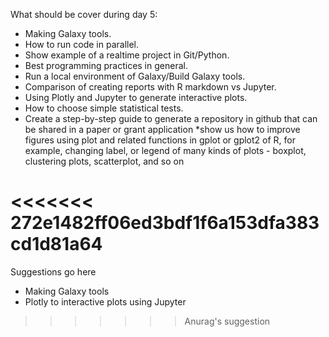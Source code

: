 What should be cover during day 5:

* Making Galaxy tools.
* How to run code in parallel.
* Show example of a realtime project in Git/Python.
* Best programming practices in general.
* Run a local environment of Galaxy/Build Galaxy tools.
* Comparison of creating reports with R markdown vs Jupyter.
* Using Plotly and Jupyter to generate interactive plots.
* How to choose simple statistical tests.
* Create a step-by-step guide to generate a repository in github that can be shared in a paper or grant application
*show us how to improve figures using plot and related functions in gplot or gplot2 of R, for example, changing label, or legend of many kinds of plots - boxplot, clustering plots, scatterplot, and so on


<<<<<<< 272e1482ff06ed3bdf1f6a153dfa383cd1d81a64
=======
Suggestions go here

* Making Galaxy tools
* Plotly to interactive plots using Jupyter
>>>>>>> Anurag's suggestion
